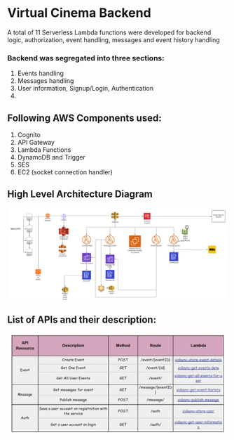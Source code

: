 # Virtual Cinema Backend
A total of 11 Serverless Lambda functions were developed for backend logic, authorization, event handling, messages and event history handling

### Backend was segregated into three sections:
1. Events handling 
2. Messages handling
3. User information, Signup/Login, Authentication 
4. 
## Following AWS Components used:
1. Cognito
2. API Gateway
3. Lambda Functions
4. DynamoDB and Trigger
5. SES
6. EC2 (socket connection handler)

## High Level Architecture Diagram
![VCinema_Architectural_Diagram.png](VCinema_Architectural_Diagram.png)

## List of APIs and their description:
![APIs.png](APIs.png)
